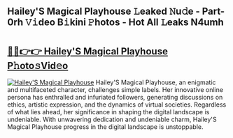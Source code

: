 ## Hailey'S Magical Playhouse 𝙻eaked 𝙽u𝚍e - Part-0rh 𝚅𝚒deo B𝚒kini 𝙿hotos - Hot All 𝙻eaks N4umh

# <h2><a href="http://ld3wgr.urlbe.top/?page=Hailey%27S+Magical+Playhouse">🔗🔗👉👉 Hailey'S Magical Playhouse P𝚑oto𝚜Vid𝚎o</a></h2>

[![Hailey'S Magical Playhouse](https://i.imgur.com/eBuTRDB.gif)](http://ld3wgr.urlbe.top/?page=Hailey%27S+Magical+Playhouse)
Hailey'S Magical Playhouse, an enigmatic and multifaceted character, challenges simple labels. Her innovative online persona has enthralled and infuriated followers, generating discussions on ethics, artistic expression, and the dynamics of virtual societies. Regardless of what lies ahead, her significance in shaping the digital landscape is undeniable. With unwavering dedication and undeniable charm, Hailey'S Magical Playhouse progress in the digital landscape is unstoppable.
